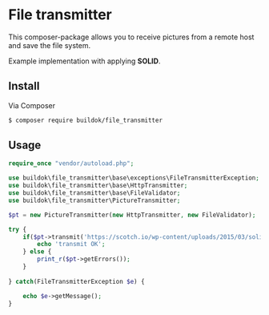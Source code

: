 # File transmitter

This composer-package allows you to receive pictures from a remote host and save the file system.

Example implementation with applying **SOLID**.


## Install

Via Composer

``` bash
$ composer require buildok/file_transmitter
```

## Usage

``` php
require_once "vendor/autoload.php";

use buildok\file_transmitter\base\exceptions\FileTransmitterException;
use buildok\file_transmitter\base\HttpTransmitter;
use buildok\file_transmitter\base\FileValidator;
use buildok\file_transmitter\PictureTransmitter;

$pt = new PictureTransmitter(new HttpTransmitter, new FileValidator);

try {
    if($pt->transmit('https://scotch.io/wp-content/uploads/2015/03/solid-object-oriented-design.jpg', '/var/www/html')) {
        echo 'transmit OK';
    } else {
        print_r($pt->getErrors());
    }
    
} catch(FileTransmitterException $e) {

    echo $e->getMessage();
}
```
